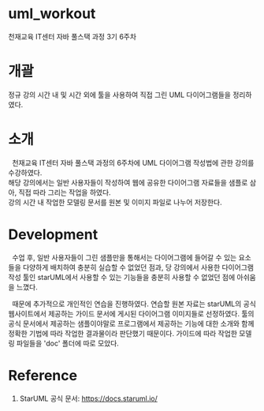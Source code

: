 # uml_workout
천재교육 IT센터 자바 풀스택 과정 3기 6주차

# 개괄
정규 강의 시간 내 및 시간 외에 툴을 사용하여 직접 그린 UML 다이어그램들을 정리하였다.

# 소개
<p>
  &nbsp; 천재교육 IT센터 자바 풀스택 과정의 6주차에 UML 다이어그램 작성법에 관한 강의를 수강하였다. <br>
  해당 강의에서는 일반 사용자들이 작성하여 웹에 공유한 다이어그램 자료들을 샘플로 삼아, 직접 따라 그리는 작업을 하였다. <br>
  강의 시간 내 작업한 모델링 문서를 원본 및 이미지 파일로 나누어 저장한다.
</p>

# Development
<p>
  &nbsp; 수업 후, 일반 사용자들이 그린 샘플만을 통해서는 다이어그램에 들어갈 수 있는 요소들을 다양하게 배치하여 충분히 실습할 수 없었던 점과, 당 강의에서 사용한 다이어그램 작성 툴인 starUML에서 사용할 수 있는 기능들을 충분히 사용할 수 없었던 점에 아쉬움을 느꼈다.
</p>
<p>
  &nbsp; 때문에 추가적으로 개인적인 연습을 진행하였다. 연습할 원본 자료는 starUML의 공식 웹사이트에서 제공하는 가이드 문서에 게시된 다이어그램 이미지들로 선정하였다. 툴의 공식 문서에서 제공하는 샘플이야말로 프로그램에서 제공하는 기능에 대한 소개와 함께 정확한 기법에 따라 작업한 결과물이라 판단했기 때문이다. 가이드에 따라 작업한 모델링 파일들을 'doc' 폴더에 따로 모았다.  
</p>

# Reference
1. StarUML 공식 문서: https://docs.staruml.io/
